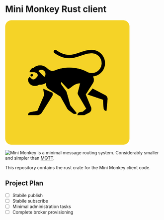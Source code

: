 Mini Monkey Rust client
=======================

![Logo](doc/minimonkey_small.png)

![Mini Monkey](https://github.com/mini-monkey/mini-monkey) is a minimal message routing system.
Considerably smaller and simpler than [MQTT](https://en.wikipedia.org/wiki/MQTT).

This repository contains the rust crate for the Mini Monkey client code.

Project Plan
------------

- [ ] Stabile publish
- [ ] Stabile subscribe
- [ ] Minimal administration tasks
- [ ] Complete broker provisioning
